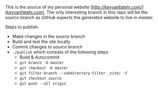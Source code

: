 This is the source of my personal website [http://keyvanfatehi.com/](keyvanfatehi.com).  The only interesting branch in this repo will be the *source* branch as GitHub expects the generated website to live in *master*.

Steps to publish:

* Make changes in the *source* branch
* Build and test the site locally
* Commit changes to *source* branch
* `./publish` which consists of the following steps
  - Build & Autocommit
  - `git branch -D master`
  - `git checkout -b master`
  - `git filter-branch --subdirectory-filter _site/ -f`
  - `git checkout source`
  - `git push --all origin`

